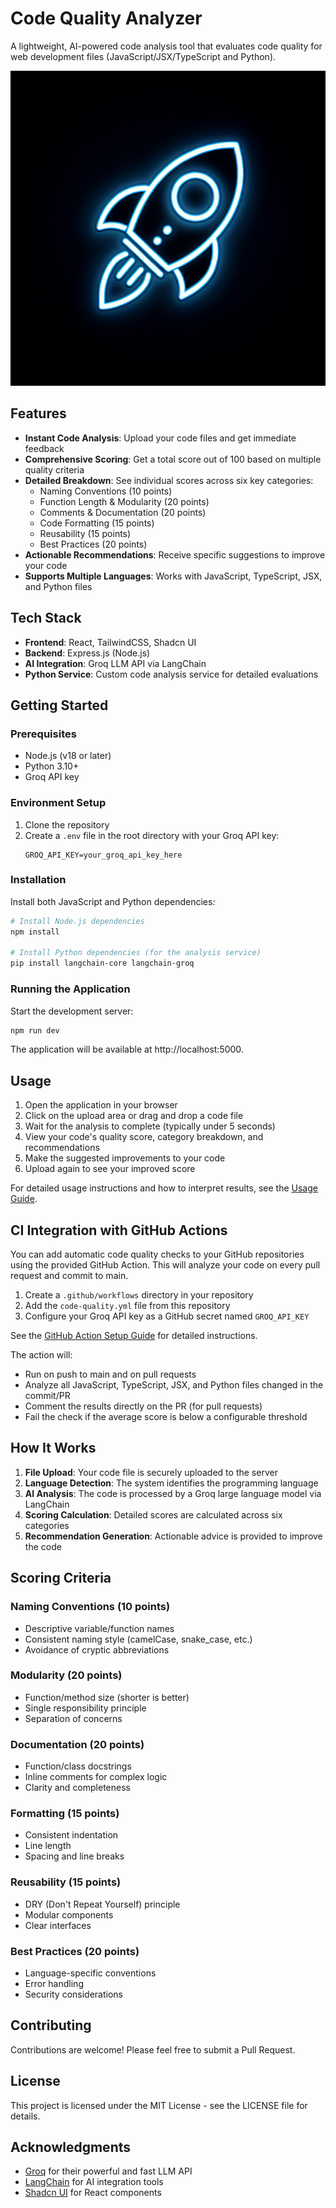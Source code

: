 # Code Quality Analyzer

A lightweight, AI-powered code analysis tool that evaluates code quality for web development files (JavaScript/JSX/TypeScript and Python).

![Code Quality Analyzer](generated-icon.png)

## Features

- **Instant Code Analysis**: Upload your code files and get immediate feedback
- **Comprehensive Scoring**: Get a total score out of 100 based on multiple quality criteria
- **Detailed Breakdown**: See individual scores across six key categories:
  - Naming Conventions (10 points)
  - Function Length & Modularity (20 points)
  - Comments & Documentation (20 points)
  - Code Formatting (15 points)
  - Reusability (15 points)
  - Best Practices (20 points)
- **Actionable Recommendations**: Receive specific suggestions to improve your code
- **Supports Multiple Languages**: Works with JavaScript, TypeScript, JSX, and Python files

## Tech Stack

- **Frontend**: React, TailwindCSS, Shadcn UI
- **Backend**: Express.js (Node.js)
- **AI Integration**: Groq LLM API via LangChain
- **Python Service**: Custom code analysis service for detailed evaluations

## Getting Started

### Prerequisites

- Node.js (v18 or later)
- Python 3.10+ 
- Groq API key

### Environment Setup

1. Clone the repository
2. Create a `.env` file in the root directory with your Groq API key:
   ```
   GROQ_API_KEY=your_groq_api_key_here
   ```

### Installation

Install both JavaScript and Python dependencies:

```bash
# Install Node.js dependencies
npm install

# Install Python dependencies (for the analysis service)
pip install langchain-core langchain-groq
```

### Running the Application

Start the development server:

```bash
npm run dev
```

The application will be available at http://localhost:5000.

## Usage

1. Open the application in your browser
2. Click on the upload area or drag and drop a code file
3. Wait for the analysis to complete (typically under 5 seconds)
4. View your code's quality score, category breakdown, and recommendations
5. Make the suggested improvements to your code
6. Upload again to see your improved score

For detailed usage instructions and how to interpret results, see the [Usage Guide](docs/usage-guide.md).

## CI Integration with GitHub Actions

You can add automatic code quality checks to your GitHub repositories using the provided GitHub Action. This will analyze your code on every pull request and commit to main.

1. Create a `.github/workflows` directory in your repository
2. Add the `code-quality.yml` file from this repository
3. Configure your Groq API key as a GitHub secret named `GROQ_API_KEY`

See the [GitHub Action Setup Guide](docs/github-action-setup.md) for detailed instructions.

The action will:
- Run on push to main and on pull requests
- Analyze all JavaScript, TypeScript, JSX, and Python files changed in the commit/PR
- Comment the results directly on the PR (for pull requests)
- Fail the check if the average score is below a configurable threshold

## How It Works

1. **File Upload**: Your code file is securely uploaded to the server
2. **Language Detection**: The system identifies the programming language
3. **AI Analysis**: The code is processed by a Groq large language model via LangChain
4. **Scoring Calculation**: Detailed scores are calculated across six categories
5. **Recommendation Generation**: Actionable advice is provided to improve the code

## Scoring Criteria

### Naming Conventions (10 points)
- Descriptive variable/function names
- Consistent naming style (camelCase, snake_case, etc.)
- Avoidance of cryptic abbreviations

### Modularity (20 points)
- Function/method size (shorter is better)
- Single responsibility principle
- Separation of concerns

### Documentation (20 points)
- Function/class docstrings
- Inline comments for complex logic
- Clarity and completeness

### Formatting (15 points)
- Consistent indentation
- Line length
- Spacing and line breaks

### Reusability (15 points)
- DRY (Don't Repeat Yourself) principle
- Modular components
- Clear interfaces

### Best Practices (20 points)
- Language-specific conventions
- Error handling
- Security considerations

## Contributing

Contributions are welcome! Please feel free to submit a Pull Request.

## License

This project is licensed under the MIT License - see the LICENSE file for details.

## Acknowledgments

- [Groq](https://groq.com/) for their powerful and fast LLM API
- [LangChain](https://langchain.com/) for AI integration tools
- [Shadcn UI](https://ui.shadcn.com/) for React components